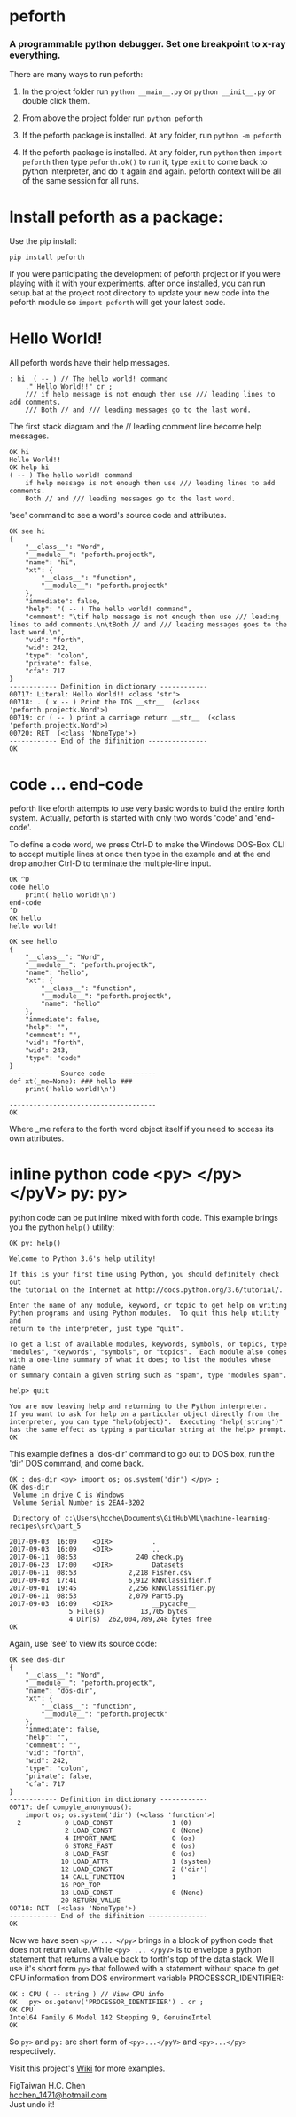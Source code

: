 # peforth

### A programmable python debugger. Set one breakpoint to x-ray everything.

There are many ways to run peforth:

1. In the project folder 
   run ```python __main__.py``` or ```python __init__.py``` or double click them.
   
2. From above the project folder run ```python peforth```

3. If the peforth package is installed. At any folder, run ```python -m peforth```

4. If the peforth package is installed. At any folder, run ```python``` 
   then ```import peforth``` then type ```peforth.ok()``` to run it, type ```exit``` 
   to come back to python interpreter, and do it again and again. peforth context 
   will be all of the same session for all runs.

# Install peforth as a package:

Use the pip install:

    pip install peforth 

If you were participating the development of peforth project or if you were playing 
with it with 
your experiments, after once installed, you can run setup.bat at the project root 
directory to update your new code into the peforth module so ```import peforth```
will get your latest code. 

# Hello World! 

All peforth words have their help messages.

    : hi  ( -- ) // The hello world! command
        ." Hello World!!" cr ;
        /// if help message is not enough then use /// leading lines to add comments.
        /// Both // and /// leading messages go to the last word.

The first stack diagram and the // leading comment line become help messages.

    OK hi
    Hello World!!
    OK help hi
    ( -- ) The hello world! command
        if help message is not enough then use /// leading lines to add comments.
        Both // and /// leading messages go to the last word.

'see' command to see a word's source code and attributes.

    OK see hi
    {
        "__class__": "Word",
        "__module__": "peforth.projectk",
        "name": "hi",
        "xt": {
            "__class__": "function",
            "__module__": "peforth.projectk"
        },
        "immediate": false,
        "help": "( -- ) The hello world! command",
        "comment": "\tif help message is not enough then use /// leading lines to add comments.\n\tBoth // and /// leading messages goes to the last word.\n",
        "vid": "forth",
        "wid": 242,
        "type": "colon",
        "private": false,
        "cfa": 717
    }
    ------------ Definition in dictionary ------------
    00717: Literal: Hello World!! <class 'str'>
    00718: . ( x -- ) Print the TOS __str__  (<class 'peforth.projectk.Word'>)
    00719: cr ( -- ) print a carriage return __str__  (<class 'peforth.projectk.Word'>)
    00720: RET  (<class 'NoneType'>)
    ------------ End of the difinition ---------------
    OK

# code ... end-code 

peforth like eforth attempts to use very basic words to build the entire forth system. Actually, peforth is started with only two words 'code' and 'end-code'. 

To define a code word, we press Ctrl-D to make the Windows DOS-Box CLI to accept multiple lines at once then type in the example and at the end drop another Ctrl-D to terminate the multiple-line input.

    OK ^D
    code hello
        print('hello world!\n')
    end-code
    ^D
    OK hello
    hello world!

    OK see hello
    {
        "__class__": "Word",
        "__module__": "peforth.projectk",
        "name": "hello",
        "xt": {
            "__class__": "function",
            "__module__": "peforth.projectk",
            "name": "hello"
        },
        "immediate": false,
        "help": "",
        "comment": "",
        "vid": "forth",
        "wid": 243,
        "type": "code"
    }
    ------------ Source code ------------
    def xt(_me=None): ### hello ###
        print('hello world!\n')

    -------------------------------------
    OK

Where _me refers to the forth word object itself if you need to access its own attributes.

# inline python code \<py> \</py> \</pyV> py: py>  

python code can be put inline mixed with forth code. This example brings you the 
python ```help()``` utility:

    OK py: help()

    Welcome to Python 3.6's help utility!

    If this is your first time using Python, you should definitely check out
    the tutorial on the Internet at http://docs.python.org/3.6/tutorial/.

    Enter the name of any module, keyword, or topic to get help on writing
    Python programs and using Python modules.  To quit this help utility and
    return to the interpreter, just type "quit".

    To get a list of available modules, keywords, symbols, or topics, type
    "modules", "keywords", "symbols", or "topics".  Each module also comes
    with a one-line summary of what it does; to list the modules whose name
    or summary contain a given string such as "spam", type "modules spam".

    help> quit

    You are now leaving help and returning to the Python interpreter.
    If you want to ask for help on a particular object directly from the
    interpreter, you can type "help(object)".  Executing "help('string')"
    has the same effect as typing a particular string at the help> prompt.
    OK

This example defines a 'dos-dir' command to go out to DOS box, run the 'dir' DOS command, and come back.

    OK : dos-dir <py> import os; os.system('dir') </py> ;
    OK dos-dir
     Volume in drive C is Windows
     Volume Serial Number is 2EA4-3202

     Directory of c:\Users\hcche\Documents\GitHub\ML\machine-learning-recipes\src\part_5

    2017-09-03  16:09    <DIR>          .
    2017-09-03  16:09    <DIR>          ..
    2017-06-11  08:53               240 check.py
    2017-06-23  17:00    <DIR>          Datasets
    2017-06-11  08:53             2,218 Fisher.csv
    2017-09-03  17:41             6,912 kNNClassifier.f
    2017-09-01  19:45             2,256 kNNClassifier.py
    2017-06-11  08:53             2,079 Part5.py
    2017-09-03  16:09    <DIR>          __pycache__
                   5 File(s)         13,705 bytes
                   4 Dir(s)  262,004,789,248 bytes free
    OK

Again, use 'see' to view its source code:

    OK see dos-dir
    {
        "__class__": "Word",
        "__module__": "peforth.projectk",
        "name": "dos-dir",
        "xt": {
            "__class__": "function",
            "__module__": "peforth.projectk"
        },
        "immediate": false,
        "help": "",
        "comment": "",
        "vid": "forth",
        "wid": 242,
        "type": "colon",
        "private": false,
        "cfa": 717
    }
    ------------ Definition in dictionary ------------
    00717: def compyle_anonymous():
        import os; os.system('dir') (<class 'function'>)
      2           0 LOAD_CONST               1 (0)
                  2 LOAD_CONST               0 (None)
                  4 IMPORT_NAME              0 (os)
                  6 STORE_FAST               0 (os)
                  8 LOAD_FAST                0 (os)
                 10 LOAD_ATTR                1 (system)
                 12 LOAD_CONST               2 ('dir')
                 14 CALL_FUNCTION            1
                 16 POP_TOP
                 18 LOAD_CONST               0 (None)
                 20 RETURN_VALUE
    00718: RET  (<class 'NoneType'>)
    ------------ End of the difinition ---------------
    OK

Now we have seen ```<py> ... </py>``` brings in a block of python code that does 
not return value. While ```<py> ... </pyV>``` is to envelope a python statement 
that returns a value back to forth's top of the data stack. We'll use it's short 
form ```py>``` that followed with a statement without space to get CPU information 
from DOS environment variable PROCESSOR_IDENTIFIER:

    OK : CPU ( -- string ) // View CPU info
    OK   py> os.getenv('PROCESSOR_IDENTIFIER') . cr ;
    OK CPU
    Intel64 Family 6 Model 142 Stepping 9, GenuineIntel  
    OK

So ```py>``` and ```py:``` are short form of ```<py>...</pyV>``` and ```<py>...</py>``` respectively.
    

Visit this project's [Wiki](https://github.com/hcchengithub/peforth/wiki) for more examples.

FigTaiwan H.C. Chen<br>
hcchen_1471@hotmail.com<br>
Just undo it!</br>


